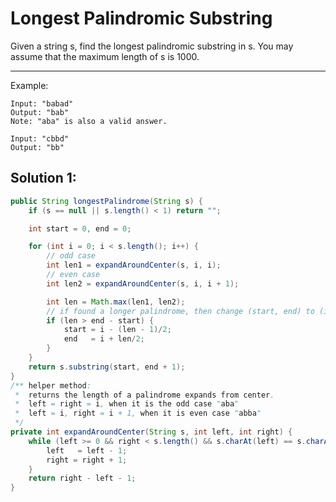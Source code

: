 # Longest Palindromic Substring

Given a string s, find the longest palindromic substring in s. You may assume that the maximum length of s is 1000.

---

Example:

```
Input: "babad"
Output: "bab"
Note: "aba" is also a valid answer.

Input: "cbbd"
Output: "bb"
```

## Solution 1:

```java
public String longestPalindrome(String s) {
    if (s == null || s.length() < 1) return "";

    int start = 0, end = 0;

    for (int i = 0; i < s.length(); i++) {
        // odd case
        int len1 = expandAroundCenter(s, i, i);
        // even case
        int len2 = expandAroundCenter(s, i, i + 1);

        int len = Math.max(len1, len2);
        // if found a longer palindrome, then change (start, end) to (i-(len-1)/2, i + len/2)
        if (len > end - start) {
            start = i - (len - 1)/2;
            end   = i + len/2;
        }
    }
    return s.substring(start, end + 1);
}
/** helper method:
 *  returns the length of a palindrome expands from center.
 *  left = right = i, when it is the odd case "aba"
 *  left = i, right = i + 1, when it is even case "abba"
 */
private int expandAroundCenter(String s, int left, int right) {
    while (left >= 0 && right < s.length() && s.charAt(left) == s.charAt(right)) {
        left   = left - 1;
        right = right + 1;
    }
    return right - left - 1;
}
```